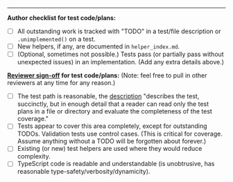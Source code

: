 



<hr>

**Author checklist for test code/plans:**

- [ ] All outstanding work is tracked with "TODO" in a test/file description or `.unimplemented()` on a test.
- [ ] New helpers, if any, are documented in `helper_index.md`.
- [ ] (Optional, sometimes not possible.) Tests pass (or partially pass without unexpected issues) in an implementation. (Add any extra details above.)
    
**[Reviewer sign-off](https://github.com/gpuweb/cts/blob/main/docs/reviews.md) for test code/plans:** (Note: feel free to pull in other reviewers at any time for any reason.)

- [ ] The test path is reasonable, the [description](https://github.com/gpuweb/cts/blob/main/docs/intro/plans.md) "describes the test, succinctly, but in enough detail that a reader can read only the test plans in a file or directory and evaluate the completeness of the test coverage."
- [ ] Tests appear to cover this area completely, except for outstanding TODOs. Validation tests use control cases.
    (This is critical for coverage. Assume anything without a TODO will be forgotten about forever.)
- [ ] Existing (or new) test helpers are used where they would reduce complexity.
- [ ] TypeScript code is readable and understandable (is unobtrusive, has reasonable type-safety/verbosity/dynamicity).
